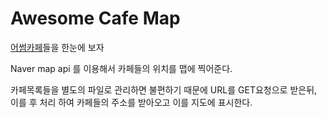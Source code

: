 # Awesome Cafe Map

[어썸카페](https://github.com/utilForever/awesome-cafe)들을 한눈에 보자



Naver map api 를 이용해서 카페들의 위치를 맵에 찍어준다.

카페목록들을 별도의 파일로 관리하면 불편하기 때문에 URL를 GET요청으로 받은뒤, 이를 후 처리 하여 카페들의 주소를 받아오고 이를 지도에 표시한다.



